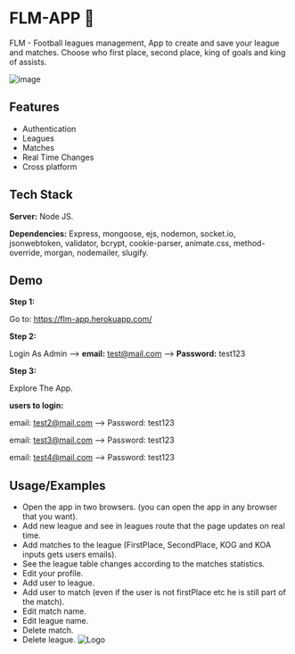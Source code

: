 
# FLM-APP 📱

FLM - Football leagues management, App to create and save your league and matches.
Choose who first place, second place, king of goals and king of assists.




![image](https://media.giphy.com/media/eN0zxvgFPGH98I49Li/giphy.gif)

## Features

- Authentication
- Leagues
- Matches
- Real Time Changes
- Cross platform


## Tech Stack

**Server:** Node JS.

**Dependencies:** Express, mongoose, ejs, nodemon, socket.io, jsonwebtoken, validator, bcrypt, cookie-parser, animate.css, method-override,
 morgan, nodemailer, slugify.
## Demo

**Step 1:**

Go to: https://flm-app.herokuapp.com/


**Step 2:**

Login As Admin --> **email:** test@mail.com  --> **Password:** test123


**Step 3:**

Explore The App.

**users to login:** 

email: test2@mail.com  --> Password: test123

email: test3@mail.com  --> Password: test123

email: test4@mail.com  --> Password: test123
## Usage/Examples

- Open the app in two browsers. (you can open the app in any browser that you want).
- Add new league and see in leagues route that the page updates on real time.
- Add matches to the league (FirstPlace, SecondPlace, KOG and KOA inputs gets users emails).
- See the league table changes according to the matches statistics.
- Edit your profile.
- Add user to league.
- Add user to match (even if the user is not firstPlace etc he is still part of the match).
- Edit match name.
- Edit league name.
- Delete match.
- Delete league.
![Logo](https://repository-images.githubusercontent.com/478787820/b7f5f175-30a9-43d2-9219-118edd8c7554)

